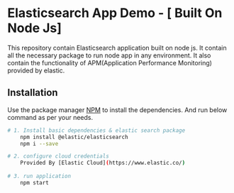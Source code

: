 # Elasticsearch App Demo - [ Built On Node Js]

This repository contain Elasticsearch application built on node js.
It contain all the necessary package to run node app in any environment.
It also contain the functionality of APM(Application Performance Monitoring) provided by elastic.

## Installation

Use the package manager [NPM](https://www.npmjs.com/) to install the dependencies.
And run below command as per your needs.





```bash
# 1. Install basic dependencies & elastic search package
    npm install @elastic/elasticsearch
    npm i --save

# 2. configure cloud credentials
    Provided By [Elastic Cloud](https://www.elastic.co/)
    
# 3. run application
    npm start